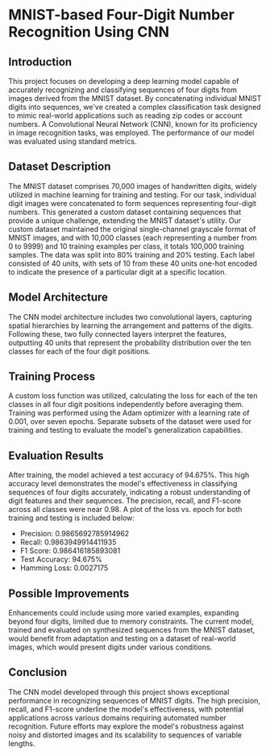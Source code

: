 # MNIST-based Four-Digit Number Recognition Using CNN

## Introduction

This project focuses on developing a deep learning model capable of accurately recognizing and classifying sequences of four digits from images derived from the MNIST dataset. By concatenating individual MNIST digits into sequences, we've created a complex classification task designed to mimic real-world applications such as reading zip codes or account numbers. A Convolutional Neural Network (CNN), known for its proficiency in image recognition tasks, was employed. The performance of our model was evaluated using standard metrics.

## Dataset Description

The MNIST dataset comprises 70,000 images of handwritten digits, widely utilized in machine learning for training and testing. For our task, individual digit images were concatenated to form sequences representing four-digit numbers. This generated a custom dataset containing sequences that provide a unique challenge, extending the MNIST dataset's utility. Our custom dataset maintained the original single-channel grayscale format of MNIST images, and with 10,000 classes (each representing a number from 0 to 9999) and 10 training examples per class, it totals 100,000 training samples. The data was split into 80% training and 20% testing. Each label consisted of 40 units, with sets of 10 from these 40 units one-hot encoded to indicate the presence of a particular digit at a specific location.

## Model Architecture

The CNN model architecture includes two convolutional layers, capturing spatial hierarchies by learning the arrangement and patterns of the digits. Following these, two fully connected layers interpret the features, outputting 40 units that represent the probability distribution over the ten classes for each of the four digit positions.

## Training Process

A custom loss function was utilized, calculating the loss for each of the ten classes in all four digit positions independently before averaging them. Training was performed using the Adam optimizer with a learning rate of 0.001, over seven epochs. Separate subsets of the dataset were used for training and testing to evaluate the model's generalization capabilities.

## Evaluation Results

After training, the model achieved a test accuracy of 94.675%. This high accuracy level demonstrates the model's effectiveness in classifying sequences of four digits accurately, indicating a robust understanding of digit features and their sequences. The precision, recall, and F1-score across all classes were near 0.98. A plot of the loss vs. epoch for both training and testing is included below:

- Precision: 0.9865692785914962
- Recall: 0.9863949914411935
- F1 Score: 0.986416185893081
- Test Accuracy: 94.675%
- Hamming Loss: 0.0027175

## Possible Improvements

Enhancements could include using more varied examples, expanding beyond four digits, limited due to memory constraints. The current model, trained and evaluated on synthesized sequences from the MNIST dataset, would benefit from adaptation and testing on a dataset of real-world images, which would present digits under various conditions.

## Conclusion

The CNN model developed through this project shows exceptional performance in recognizing sequences of MNIST digits. The high precision, recall, and F1-score underline the model's effectiveness, with potential applications across various domains requiring automated number recognition. Future efforts may explore the model's robustness against noisy and distorted images and its scalability to sequences of variable lengths.
